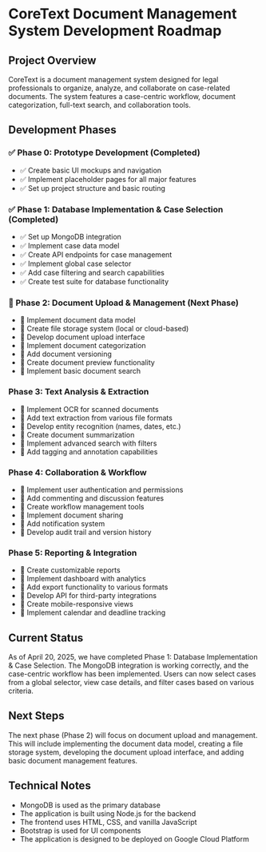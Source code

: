 # CoreText Document Management System Development Roadmap

## Project Overview
CoreText is a document management system designed for legal professionals to organize, analyze, and collaborate on case-related documents. The system features a case-centric workflow, document categorization, full-text search, and collaboration tools.

## Development Phases

### ✅ Phase 0: Prototype Development (Completed)
- ✅ Create basic UI mockups and navigation
- ✅ Implement placeholder pages for all major features
- ✅ Set up project structure and basic routing

### ✅ Phase 1: Database Implementation & Case Selection (Completed)
- ✅ Set up MongoDB integration
- ✅ Implement case data model
- ✅ Create API endpoints for case management
- ✅ Implement global case selector
- ✅ Add case filtering and search capabilities
- ✅ Create test suite for database functionality

### 🔄 Phase 2: Document Upload & Management (Next Phase)
- 🔲 Implement document data model
- 🔲 Create file storage system (local or cloud-based)
- 🔲 Develop document upload interface
- 🔲 Implement document categorization
- 🔲 Add document versioning
- 🔲 Create document preview functionality
- 🔲 Implement basic document search

### Phase 3: Text Analysis & Extraction
- 🔲 Implement OCR for scanned documents
- 🔲 Add text extraction from various file formats
- 🔲 Develop entity recognition (names, dates, etc.)
- 🔲 Create document summarization
- 🔲 Implement advanced search with filters
- 🔲 Add tagging and annotation capabilities

### Phase 4: Collaboration & Workflow
- 🔲 Implement user authentication and permissions
- 🔲 Add commenting and discussion features
- 🔲 Create workflow management tools
- 🔲 Implement document sharing
- 🔲 Add notification system
- 🔲 Develop audit trail and version history

### Phase 5: Reporting & Integration
- 🔲 Create customizable reports
- 🔲 Implement dashboard with analytics
- 🔲 Add export functionality to various formats
- 🔲 Develop API for third-party integrations
- 🔲 Create mobile-responsive views
- 🔲 Implement calendar and deadline tracking

## Current Status
As of April 20, 2025, we have completed Phase 1: Database Implementation & Case Selection. The MongoDB integration is working correctly, and the case-centric workflow has been implemented. Users can now select cases from a global selector, view case details, and filter cases based on various criteria.

## Next Steps
The next phase (Phase 2) will focus on document upload and management. This will include implementing the document data model, creating a file storage system, developing the document upload interface, and adding basic document management features.

## Technical Notes
- MongoDB is used as the primary database
- The application is built using Node.js for the backend
- The frontend uses HTML, CSS, and vanilla JavaScript
- Bootstrap is used for UI components
- The application is designed to be deployed on Google Cloud Platform
